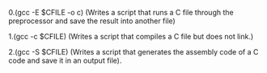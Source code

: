 0.(gcc -E $CFILE -o c) (Writes a script that runs a C file through the preprocessor and save the result into another file)

1.(gcc -c $CFILE) (Writes a script that compiles a C file but does not link.)

2.(gcc -S $CFILE) (Writes a script that generates the assembly code of a C code and save it in an output file).
